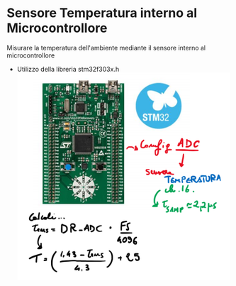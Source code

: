 # Sensore Temperatura interno al Microcontrollore
Misurare la temperatura dell'ambiente mediante il sensore interno al microcontrollore
- Utilizzo della libreria stm32f303x.h
![ESEMPIO_11](https://github.com/LaErre9/LMM_STM32F303VC/blob/main/11_Sensore_Temperatura/11_esempio_di_funzionamento.png)
